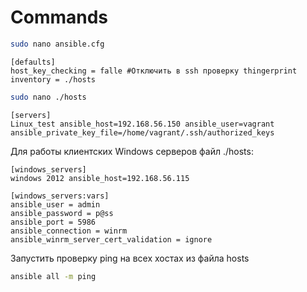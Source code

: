 # Commands

```bash
sudo nano ansible.cfg  
```

```
[defaults]
host_key_checking = falle #Отключить в ssh проверку thingerprint
inventory = ./hosts
```  

```bash
sudo nano ./hosts  
```
```
[servers]
Linux_test ansible_host=192.168.56.150 ansible_user=vagrant  ansible_private_key_file=/home/vagrant/.ssh/authorized_keys
``` 
Для работы клиентских Windows серверов файл ./hosts: 

```
[windows_servers]
windows 2012 ansible_host=192.168.56.115  

[windows_servers:vars]  
ansible_user = admin  
ansible_password = p@ss  
ansible_port = 5986  
ansible_connection = winrm  
ansible_winrm_server_cert_validation = ignore  
```


Запустить проверку ping на всех хостах из файла hosts  

```bash
ansible all -m ping
```
